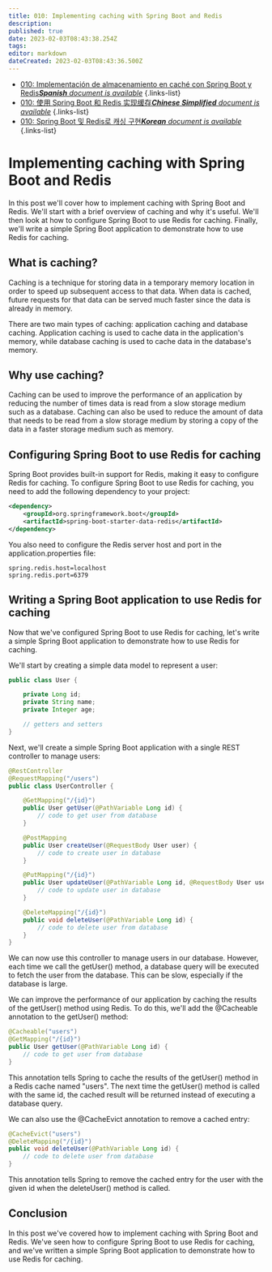 ```yaml
---
title: 010: Implementing caching with Spring Boot and Redis
description: 
published: true
date: 2023-02-03T08:43:38.254Z
tags: 
editor: markdown
dateCreated: 2023-02-03T08:43:36.500Z
---
```


- [010: Implementación de almacenamiento en caché con Spring Boot y Redis***Spanish** document is available*](/es/Knowledge-base/Spring-Boot/Learning/010-implementing-caching-with-spring-boot-and-redis)
{.links-list}
- [010: 使用 Spring Boot 和 Redis 实现缓存***Chinese Simplified** document is available*](/zh/Knowledge-base/Spring-Boot/Learning/010-implementing-caching-with-spring-boot-and-redis)
{.links-list}
- [010: Spring Boot 및 Redis로 캐싱 구현***Korean** document is available*](/ko/Knowledge-base/Spring-Boot/Learning/010-implementing-caching-with-spring-boot-and-redis)
{.links-list}


# Implementing caching with Spring Boot and Redis

In this post we'll cover how to implement caching with Spring Boot and Redis. We'll start with a brief overview of caching and why it's useful. We'll then look at how to configure Spring Boot to use Redis for caching. Finally, we'll write a simple Spring Boot application to demonstrate how to use Redis for caching.

## What is caching?

Caching is a technique for storing data in a temporary memory location in order to speed up subsequent access to that data. When data is cached, future requests for that data can be served much faster since the data is already in memory.

There are two main types of caching: application caching and database caching. Application caching is used to cache data in the application's memory, while database caching is used to cache data in the database's memory.

## Why use caching?

Caching can be used to improve the performance of an application by reducing the number of times data is read from a slow storage medium such as a database. Caching can also be used to reduce the amount of data that needs to be read from a slow storage medium by storing a copy of the data in a faster storage medium such as memory.

## Configuring Spring Boot to use Redis for caching

Spring Boot provides built-in support for Redis, making it easy to configure Redis for caching. To configure Spring Boot to use Redis for caching, you need to add the following dependency to your project:

```xml
<dependency>
    <groupId>org.springframework.boot</groupId>
    <artifactId>spring-boot-starter-data-redis</artifactId>
</dependency>
```

You also need to configure the Redis server host and port in the application.properties file:

```properties
spring.redis.host=localhost
spring.redis.port=6379
```

## Writing a Spring Boot application to use Redis for caching

Now that we've configured Spring Boot to use Redis for caching, let's write a simple Spring Boot application to demonstrate how to use Redis for caching.

We'll start by creating a simple data model to represent a user:

```java
public class User {

    private Long id;
    private String name;
    private Integer age;

    // getters and setters
}
```

Next, we'll create a simple Spring Boot application with a single REST controller to manage users:

```java
@RestController
@RequestMapping("/users")
public class UserController {

    @GetMapping("/{id}")
    public User getUser(@PathVariable Long id) {
        // code to get user from database
    }

    @PostMapping
    public User createUser(@RequestBody User user) {
        // code to create user in database
    }

    @PutMapping("/{id}")
    public User updateUser(@PathVariable Long id, @RequestBody User user) {
        // code to update user in database
    }

    @DeleteMapping("/{id}")
    public void deleteUser(@PathVariable Long id) {
        // code to delete user from database
    }
}
```

We can now use this controller to manage users in our database. However, each time we call the getUser() method, a database query will be executed to fetch the user from the database. This can be slow, especially if the database is large.

We can improve the performance of our application by caching the results of the getUser() method using Redis. To do this, we'll add the @Cacheable annotation to the getUser() method:

```java
@Cacheable("users")
@GetMapping("/{id}")
public User getUser(@PathVariable Long id) {
    // code to get user from database
}
```

This annotation tells Spring to cache the results of the getUser() method in a Redis cache named "users". The next time the getUser() method is called with the same id, the cached result will be returned instead of executing a database query.

We can also use the @CacheEvict annotation to remove a cached entry:

```java
@CacheEvict("users")
@DeleteMapping("/{id}")
public void deleteUser(@PathVariable Long id) {
    // code to delete user from database
}
```

This annotation tells Spring to remove the cached entry for the user with the given id when the deleteUser() method is called.

## Conclusion

In this post we've covered how to implement caching with Spring Boot and Redis. We've seen how to configure Spring Boot to use Redis for caching, and we've written a simple Spring Boot application to demonstrate how to use Redis for caching.